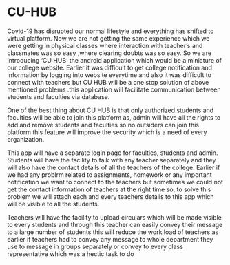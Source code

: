# CU-HUB
Covid-19 has disrupted our normal lifestyle and everything has shifted to virtual platform. Now we are not getting the same experience which we were getting in  physical classes where interaction with teacher’s and classmates was so easy ,where clearing doubts was so easy. So we are introducing ‘CU HUB’ the android application which would be a miniature of our college website.
 Earlier it was difficult to get college notification and information by logging into website everytime and also it was difficult to connect with teachers but CU HUB will be a one stop solution of above mentioned problems .this application will facilitate communication between students and faculties via database.

One of the best thing about CU HUB is that only authorized students and faculties will be able to join this platform as, admin will have all the rights to add and remove students and faculties so no outsiders can join this platform this feature will improve the security which is a need of every organization. 

This app will have a separate login page for faculties, students and admin. Students will have the facility to talk with any teacher separately and they will also have the contact details of all the teachers of the college. Earlier if we had any problrm related to assignments, homework or any important notification we want to connect to the teachers but sometimes we could not get the contact information of teachers at the right time so, to solve this problem we will attach each and every teachers details to this app which will be visible to all the students.


Teachers will have the facility to upload circulars which will be made visible to every students and through this teacher can easily convey their message to a large number of students this will reduce the work load of teachers as earlier if teachers had to convey any message to whole department they use to message in groups separately or convey to every class representative which was a hectic task to do




